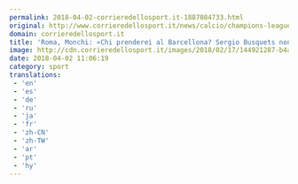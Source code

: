 ```yaml
---
permalink: 2018-04-02-corrieredellosport.it-1887084733.html
original: http://www.corrieredellosport.it/news/calcio/champions-league/2018/04/02-40828893/roma_monchi_chi_prenderei_al_barcellona_sergio_busquets_non_male_/
domain: corrieredellosport.it
title: 'Roma, Monchi: «Chi prenderei al Barcellona? Sergio Busquets non è male...»'
image: http://cdn.corrieredellosport.it/images/2018/02/17/144921287-b4ac364b-dd4f-461d-ac7d-a1dba5c818ae.jpg
date: 2018-04-02 11:06:19
category: sport
translations: 
 - 'en'
 - 'es'
 - 'de'
 - 'ru'
 - 'ja'
 - 'fr'
 - 'zh-CN'
 - 'zh-TW'
 - 'ar'
 - 'pt'
 - 'hy'
---
```


